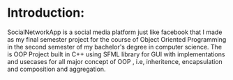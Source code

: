 # Introduction:
SocialNetworkApp is a social media platform just like facebook that I made as my final semester project for the course of Object Oriented Programming in the second semester of my bachelor's degree in computer science. The is 
OOP Project built in C++ using SFML library for GUI with implementations and usecases for all major concept of OOP , i.e, inheritence, encapsulation and composition and aggregation.
